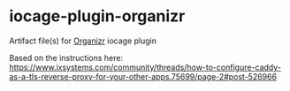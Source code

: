 # iocage-plugin-organizr
Artifact file(s) for [Organizr](https://github.com/causefx/Organizr) iocage plugin

Based on the instructions here: https://www.ixsystems.com/community/threads/how-to-configure-caddy-as-a-tls-reverse-proxy-for-your-other-apps.75699/page-2#post-526966

